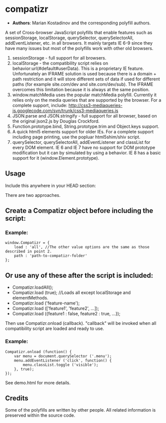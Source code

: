 compatizr
=========

* **Authors**: Marian Kostadinov and the corresponding polyfill authors.  

A set of Cross-browser JavaScript polyfills that enable features such as 
sessionStorage, localStorage, querySelector, querySelectorAll, addEventListener, etc.
in all browsers. It mainly targets IE 6-9 since they have many issues but most
of the polyfills work with other old browsers.

1. sessionStorage - full support for all browsers.
2. localStorage - the compatibility script relies on behavior:url(#default#userData).
This is a proprietary IE feature. Unfortunately an IFRAME solution is used because
there is a domain + path restriction and it will store different sets of data if used 
for different paths (for example site.com/dev and site.com/dev/sub). The IFRAME
overcomes this limitation because it is always at the same position.  
3. window.matchMedia uses the popular matchMedia polyfill. Currently it relies only on the
media queries that are supported by the browser. For a complete support, include:
http://css3-mediaqueries-js.googlecode.com/svn/trunk/css3-mediaqueries.js
4. JSON.parse and JSON.stringify - full support for all browser, based on the original 
json2.js by Douglas Crockford.
5. Function.prototype.bind, String.prototype.trim and Object.keys support.
6. A quick html5 elements support for older IEs. For a complete support including page 
printing, use the popluar html5shim/shiv script.
7. querySelector, querySelectorAll, addEventListener and classList for every DOM element.
IE 6 and IE 7 have no support for DOM prototype modification but it can by simulated by
using a behavior. IE 8 has a basic support for it (window.Element.prototype).     

Usage
-----
Include this anywhere in your HEAD section: 
<script type="text/javascript" src="compatizr/compatizr.js"></script>

There are two approaches.
## Create a Compatizr object before including the script:
### Example:
    window.Compatizr = {
        load : 'all', //The other value options are the same as those described in point 2.
        path : 'path-to-compatizr-folder'	
    };
    
## Or use any of these after the script is included:
- Compatizr.loadAll();
- Compatizr.load (true); //Loads all except localStorage and elementMethods.
- Compatizr.load ('feature-name');
- Compatizr.load (['feature1', 'feature2', ...]);
- Compatizr.load ({feature1 : false, feature2 : true, ...});

Then use Compatizr.onload (callback). "callback" will be invoked when all
compatibility script are loaded and ready to use.

### Example: 
    Compatizr.onload (function() {
        var menu = document.querySelector ('.menu');
	    menu.addEventListener ('click', function() {
            menu.classList.toggle ('visible');
        }, true);
    });

See demo.html for more details.

Credits
-------
Some of the polyfills are written by other people.
All related information is preserved within the source code.
 